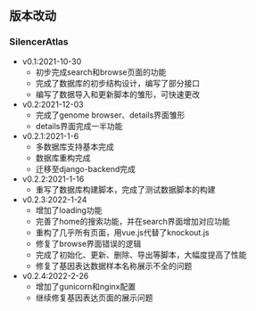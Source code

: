 ## 版本改动

### SilencerAtlas

* v0.1:2021-10-30
    * 初步完成search和browse页面的功能
    * 完成了数据库的初步结构设计，编写了部分接口
    * 编写了数据导入和更新脚本的雏形，可快速更改
* v0.2:2021-12-03
    * 完成了genome browser、details界面雏形
    * details界面完成一半功能
* v0.2.1:2021-1-6
    * 多数据库支持基本完成
    * 数据库重构完成
    * 迁移至django-backend完成
* v0.2.2:2021-1-16
    * 重写了数据库构建脚本，完成了测试数据脚本的构建
* v0.2.3:2022-1-24
    * 增加了loading功能
    * 完善了home的搜索功能，并在search界面增加对应功能
    * 重构了几乎所有页面，用vue.js代替了knockout.js
    * 修复了browse界面错误的逻辑
    * 完成了初始化、更新、删除、导出等脚本，大幅度提高了性能
    * 修复了基因表达数据样本名称展示不全的问题
* v0.2.4:2022-2-26
    * 增加了gunicorn和nginx配置
    * 继续修复基因表达页面的展示问题
